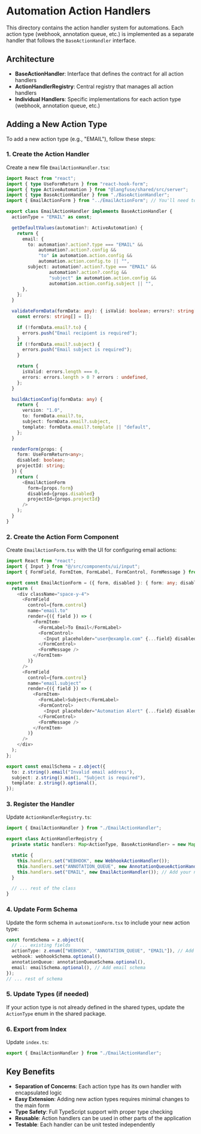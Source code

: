 # Automation Action Handlers

This directory contains the action handler system for automations. Each action type (webhook, annotation queue, etc.) is implemented as a separate handler that follows the `BaseActionHandler` interface.

## Architecture

- **BaseActionHandler**: Interface that defines the contract for all action handlers
- **ActionHandlerRegistry**: Central registry that manages all action handlers
- **Individual Handlers**: Specific implementations for each action type (webhook, annotation queue, etc.)

## Adding a New Action Type

To add a new action type (e.g., "EMAIL"), follow these steps:

### 1. Create the Action Handler

Create a new file `EmailActionHandler.tsx`:

```typescript
import React from "react";
import { type UseFormReturn } from "react-hook-form";
import { type ActiveAutomation } from "@langfuse/shared/src/server";
import { type BaseActionHandler } from "./BaseActionHandler";
import { EmailActionForm } from "../EmailActionForm"; // You'll need to create this

export class EmailActionHandler implements BaseActionHandler {
  actionType = "EMAIL" as const;

  getDefaultValues(automation?: ActiveAutomation) {
    return {
      email: {
        to: automation?.action?.type === "EMAIL" &&
            automation?.action?.config &&
            "to" in automation.action.config &&
            automation.action.config.to || "",
        subject: automation?.action?.type === "EMAIL" &&
                automation?.action?.config &&
                "subject" in automation.action.config &&
                automation.action.config.subject || "",
      },
    };
  }

  validateFormData(formData: any): { isValid: boolean; errors?: string[] } {
    const errors: string[] = [];

    if (!formData.email?.to) {
      errors.push("Email recipient is required");
    }
    if (!formData.email?.subject) {
      errors.push("Email subject is required");
    }

    return {
      isValid: errors.length === 0,
      errors: errors.length > 0 ? errors : undefined,
    };
  }

  buildActionConfig(formData: any) {
    return {
      version: "1.0",
      to: formData.email?.to,
      subject: formData.email?.subject,
      template: formData.email?.template || "default",
    };
  }

  renderForm(props: {
    form: UseFormReturn<any>;
    disabled: boolean;
    projectId: string;
  }) {
    return (
      <EmailActionForm
        form={props.form}
        disabled={props.disabled}
        projectId={props.projectId}
      />
    );
  }
}
```

### 2. Create the Action Form Component

Create `EmailActionForm.tsx` with the UI for configuring email actions:

```typescript
import React from "react";
import { Input } from "@/src/components/ui/input";
import { FormField, FormItem, FormLabel, FormControl, FormMessage } from "@/src/components/ui/form";

export const EmailActionForm = ({ form, disabled }: { form: any; disabled: boolean }) => {
  return (
    <div className="space-y-4">
      <FormField
        control={form.control}
        name="email.to"
        render={({ field }) => (
          <FormItem>
            <FormLabel>To Email</FormLabel>
            <FormControl>
              <Input placeholder="user@example.com" {...field} disabled={disabled} />
            </FormControl>
            <FormMessage />
          </FormItem>
        )}
      />
      <FormField
        control={form.control}
        name="email.subject"
        render={({ field }) => (
          <FormItem>
            <FormLabel>Subject</FormLabel>
            <FormControl>
              <Input placeholder="Automation Alert" {...field} disabled={disabled} />
            </FormControl>
            <FormMessage />
          </FormItem>
        )}
      />
    </div>
  );
};

export const emailSchema = z.object({
  to: z.string().email("Invalid email address"),
  subject: z.string().min(1, "Subject is required"),
  template: z.string().optional(),
});
```

### 3. Register the Handler

Update `ActionHandlerRegistry.ts`:

```typescript
import { EmailActionHandler } from "./EmailActionHandler";

export class ActionHandlerRegistry {
  private static handlers: Map<ActionType, BaseActionHandler> = new Map();

  static {
    this.handlers.set("WEBHOOK", new WebhookActionHandler());
    this.handlers.set("ANNOTATION_QUEUE", new AnnotationQueueActionHandler());
    this.handlers.set("EMAIL", new EmailActionHandler()); // Add your new handler
  }

  // ... rest of the class
}
```

### 4. Update Form Schema

Update the form schema in `automationForm.tsx` to include your new action type:

```typescript
const formSchema = z.object({
  // ... existing fields
  actionType: z.enum(["WEBHOOK", "ANNOTATION_QUEUE", "EMAIL"]), // Add EMAIL
  webhook: webhookSchema.optional(),
  annotationQueue: annotationQueueSchema.optional(),
  email: emailSchema.optional(), // Add email schema
});
// ... rest of schema
```

### 5. Update Types (if needed)

If your action type is not already defined in the shared types, update the `ActionType` enum in the shared package.

### 6. Export from Index

Update `index.ts`:

```typescript
export { EmailActionHandler } from "./EmailActionHandler";
```

## Key Benefits

- **Separation of Concerns**: Each action type has its own handler with encapsulated logic
- **Easy Extension**: Adding new action types requires minimal changes to the main form
- **Type Safety**: Full TypeScript support with proper type checking
- **Reusable**: Action handlers can be used in other parts of the application
- **Testable**: Each handler can be unit tested independently
